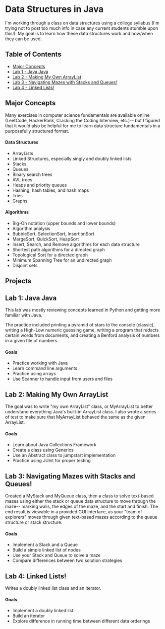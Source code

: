 # Data Structures in Java

I'm working through a class on data structures using a college syllabus (I'm trying not to post too much info in case any current students stumble upon this!). My goal is to learn how these data structures work and how/when they can be used.

## Table of Contents
* [Major Concepts](#major-concepts)
* [Lab 1 - Java Java](#lab-1-java-java)
* [Lab 2 - Making My Own ArrayList](#lab-2-making-my-own-arraylist)
* [Lab 3 - Navigating Mazes with Stacks and Queues!](#lab-3-navigating-mazes-with-stacks-and-queues)
* [Lab 4 - Linked Lists!](#lab-4-linked-lists)

## Major Concepts

Many exercises in computer science fundamentals are available online (LeetCode, HackerRank, Cracking the Coding Interview, etc.)-- but I figured that it would also be helpful for me to learn data structure fundamentals in a purposefully structured format.

#### Data Structures
* ArrayLists
* Linked Structures, especially singly and doubly linked lists
* Stacks
* Queues
* Binary search trees
* AVL trees
* Heaps and priority queues
* Hashing, hash tables, and hash maps
* Tries
* Graphs

#### Algorithms
* Big-Oh notation (upper bounds and lower bounds)
* Algorithm analysis
* BubbleSort, SelectionSort, InsertionSort
* MergeSort, QuickSort, HeapSort
* Insert, Search, and Remove algorithms for each data structure
* Shortest path algorithms for a directed graph
* Topological Sort for a directed graph
* Minimum Spanning Tree for an undirected graph
* Disjoint sets

## Projects

## Lab 1: Java Java

This lab was mostly reviewing concepts learned in Python and getting more familiar with Java.

The practice included printing a pyramid of stars to the console (classic), writing a High-Low numeric guessing game, writing a program that redacts certain words from documents, and creating a Benford analysis of numbers in a given file of numbers.

#### Goals
* Practice working with Java
* Learn command line arguments
* Practice using arrays
* Use Scanner to handle input from users and files

## Lab 2: Making My Own ArrayList

The goal was to write "my own ArrayList" class, or MyArrayList to better understand everything Java's built-in ArrayList class. I also wrote a series of test to make sure that MyArrayList behaved the same as the given ArrayList.

#### Goals
* Learn about Java Collections Framework
* Create a class using Generics
* Use an Abstract class to jumpstart implementation
* Practice using JUnit for proper testing

## Lab 3: Navigating Mazes with Stacks and Queues!

Created a MyStack and MyQueue class, then a class to solve text-based mazes using either the stack or queue data structure to move through the maze-- marking walls, the edges of the maze, and the start and finish. The end result is viewable in a provided GUI interface, as your "team of explorers" moves through given text-based mazes according to the queue structure or stack structure.

#### Goals
* Implement a Stack and a Queue
* Build a simple linked list of nodes
* Use your Stack and Queue to solve a maze
* Compare differences between two solution strategies

## Lab 4: Linked Lists!

Writes a doubly linked list class and an iterator.

#### Goals
* Implement a doubly linked list
* Build an iterator
* Explore difference in running time between different data orderings
